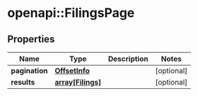 # openapi::FilingsPage


## Properties
Name | Type | Description | Notes
------------ | ------------- | ------------- | -------------
**pagination** | [**OffsetInfo**](OffsetInfo.md) |  | [optional] 
**results** | [**array[Filings]**](Filings.md) |  | [optional] 


